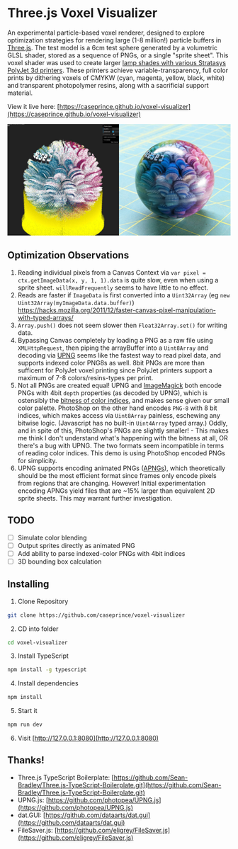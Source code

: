 # Three.js Voxel Visualizer

An experimental particle-based voxel renderer, designed to explore optimization strategies for rendering large (1-8 million!) particle buffers in [Three.js](https://threejs.org/). The test model is a 6cm test sphere generated by a volumetric GLSL shader, stored as a sequence of PNGs, or a single "sprite sheet". This voxel shader was used to create larger [lamp shades with various Stratasys PolyJet 3d printers](https://blog.grabcad.com/blog/2018/11/28/italian-marbled-voxels-on-the-stratasys-j750/). These printers achieve variable-transparency, full color prints by dithering voxels of CMYKW (cyan, magenta, yellow, black, white) and transparent photopolymer resins, along with a sacrificial support material.

View it live here: [https://caseprince.github.io/voxel-visualizer](https://caseprince.github.io/voxel-visualizer)

![Voxel rendering alongside completed 36 print](voxel_visualizer.jpg?raw=true 'Voxel rendering alongside completed 36 print')

## Optimization Observations

1. Reading individual pixels from a Canvas Context via `var pixel = ctx.getImageData(x, y, 1, 1).data` is quite slow, even when using a sprite sheet. `willReadFrequently` seems to have little to no effect.
1. Reads are faster if `ImageData` is first converted into a `Uint32Array` (eg `new Uint32Array(myImageData.data.buffer)`) https://hacks.mozilla.org/2011/12/faster-canvas-pixel-manipulation-with-typed-arrays/
1. `Array.push()` does not seem slower then `Float32Array.set()` for writing data.
1. Bypassing Canvas completely by loading a PNG as a raw file using `XMLHttpRequest`, then piping the arrayBuffer into a `Uint8Array` and decoding via [UPNG](https://github.com/photopea/UPNG.js) seems like the fastest way to read pixel data, and supports indexed color PNG8s as well. 8bit PNGs are more than sufficent for PolyJet voxel printing since PolyJet printers support a maximum of 7-8 colors/resins-types per print.
1. Not all PNGs are created equal! UPNG and [ImageMagick](https://imagemagick.org/) both encode PNGs with 4bit `depth` properties (as decoded by UPNG), which is ostensibly the [bitness of color indices](https://www.w3.org/TR/png/#dfn-bit-depth), and makes sense given our small color palette. PhotoShop on the other hand encodes `PNG-8` with 8 bit indices, which makes access via `Uint8Array` painless, eschewing any bitwise logic. (Javascript has no built-in `Uint4Array` typed array.) Oddly, and in spite of this, PhotoShop's PNGs are slightly smaller! - This makes me think I don't understand what's happening with the bitness at all, OR there's a bug with UPNG. The two formats seem incompatible in terms of reading color indices. This demo is using PhotoShop encoded PNGs for simplicity.
1. UPNG supports encoding animated PNGs ([APNGs](https://wiki.mozilla.org/APNG_Specification)), which theoretically should be the most efficient format since frames only encode pixels from regions that are changing. However! Initial experimentation encoding APNGs yield files that are ~15% larger than equivalent 2D sprite sheets. This may warrant further investigation.

## TODO

-   [ ] Simulate color blending
-   [ ] Output sprites directly as animated PNG
-   [ ] Add ability to parse indexed-color PNGs with 4bit indices
-   [ ] 3D bounding box calculation

## Installing

1. Clone Repository

```bash
git clone https://github.com/caseprince/voxel-visualizer
```

2. CD into folder

```bash
cd voxel-visualizer
```

3. Install TypeScript

```bash
npm install -g typescript
```

4. Install dependencies

```bash
npm install
```

5. Start it

```bash
npm run dev
```

6. Visit [http://127.0.0.1:8080](http://127.0.0.1:8080)

## Thanks!

-   Three.js TypeScript Boilerplate: [https://github.com/Sean-Bradley/Three.js-TypeScript-Boilerplate.git](https://github.com/Sean-Bradley/Three.js-TypeScript-Boilerplate.git)
-   UPNG.js: [https://github.com/photopea/UPNG.js](https://github.com/photopea/UPNG.js)
-   dat.GUI: [https://github.com/dataarts/dat.gui](https://github.com/dataarts/dat.gui)
-   FileSaver.js: [https://github.com/eligrey/FileSaver.js](https://github.com/eligrey/FileSaver.js)
